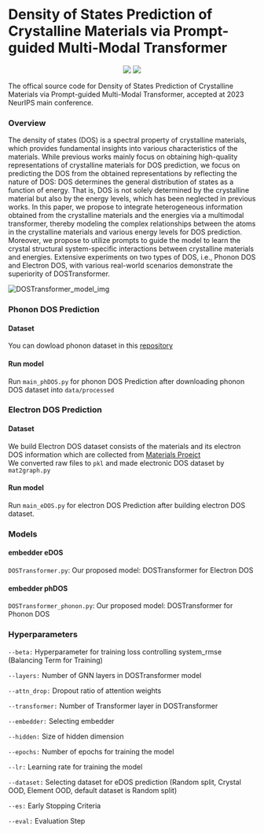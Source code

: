 # Density of States Prediction of Crystalline Materials via Prompt-guided Multi-Modal Transformer
<p align="center">   
    <a href="https://pytorch.org/" alt="PyTorch">
      <img src="https://img.shields.io/badge/PyTorch-%23EE4C2C.svg?e&logo=PyTorch&logoColor=white" /></a>
    <a href="https://nips.cc/" alt="Main conference">
        <img src="https://img.shields.io/badge/2023 NeurIPS-blue" /></a>
</p>

<!-- # Density of States Prediction of Crystalline Materials via Prompt-guided Multi-Modal Transformer -->

The offical source code for Density of States Prediction of Crystalline Materials via Prompt-guided Multi-Modal Transformer, accepted at 2023 NeurIPS main conference.
 
### Overview
The density of states (DOS) is a spectral property of crystalline materials, which provides fundamental insights into various characteristics of the materials. While previous works mainly focus on obtaining high-quality representations of crystalline materials for DOS prediction, we focus on predicting the DOS from the obtained representations by reflecting the nature of DOS: DOS determines the general distribution of states as a function of energy. That is, DOS is not solely determined by the crystalline material but also by the energy levels, which has been neglected in previous works. In this paper, we propose to integrate heterogeneous information obtained from the crystalline materials and the energies via a multimodal transformer, thereby modeling the complex relationships between the atoms in the crystalline materials and various energy levels for DOS prediction. Moreover, we propose to utilize prompts to guide the model to learn the crystal structural system-specific interactions between crystalline materials and energies. Extensive experiments on two types of DOS, i.e., Phonon DOS and Electron DOS, with various real-world scenarios demonstrate the superiority of DOSTransformer.

![DOSTransformer_model_img](https://github.com/HeewoongNoh/DOSTransformer/assets/62690984/ae69a43a-20fd-4038-92b3-12938feacc8e)
### Phonon DOS Prediction
#### Dataset
You can dowload phonon dataset in this [repository](https://github.com/ninarina12/phononDoS_tutorial)  

#### Run model
Run `main_phDOS.py` for phonon DOS Prediction after downloading phonon DOS dataset into `data/processed`

### Electron DOS Prediction
#### Dataset
We build Electron DOS dataset consists of the materials and its electron DOS information which are collected from [Materials Proejct](https://materialsproject.org/)  
We converted raw files to `pkl` and made electronic DOS dataset by `mat2graph.py`  

#### Run model
Run `main_eDOS.py` for electron DOS Prediction after building electron DOS dataset.   

### Models
#### embedder eDOS
`DOSTransformer.py`: Our proposed model: DOSTransformer for Electron DOS

#### embedder phDOS
`DOSTransformer_phonon.py`: Our proposed model: DOSTransformer for Phonon DOS  


### Hyperparameters  

`--beta:` Hyperparameter for training loss controlling system_rmse (Balancing Term for Training)

`--layers:` Number of GNN layers in DOSTransformer model  

`--attn_drop:` Dropout ratio of attention weights

`--transformer:` Number of Transformer layer in DOSTransformer   

`--embedder:` Selecting embedder   

`--hidden:` Size of hidden dimension

`--epochs:`  Number of epochs for training the model

`--lr:` Learning rate for training the model  

`--dataset:` Selecting dataset for eDOS prediction (Random split, Crystal OOD, Element OOD, default dataset is Random split)

`--es:` Early Stopping Criteria  

`--eval:` Evaluation Step  
